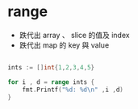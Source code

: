 # range

* 跌代出 array 、 slice 的值及 index
* 跌代出 map 的 key 與 value

```go

ints := []int{1,2,3,4,5}

for i , d = range ints {
    fmt.Printf("%d: %d\n" ,i ,d)
}

```